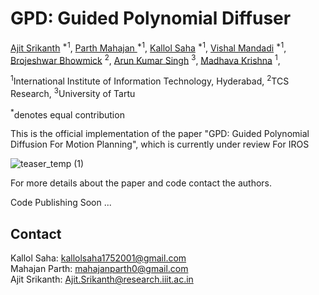 # GPD: Guided Polynomial Diffuser

[Ajit Srikanth](https://twitter.com/ajitsrikanth) <sup>*1</sup>,
[Parth Mahajan ](https://www.linkedin.com/in/parth-mahajan-6118705b/) <sup>*1</sup>,
[Kallol Saha](https://www.linkedin.com/in/kallolsaha/) <sup>\*1</sup>,
[Vishal Mandadi](https://vishal-2000.github.io/) <sup>\*1</sup>,
[Brojeshwar Bhowmick](https://) <sup>2</sup>,
[Arun Kumar Singh](https://tuit.ut.ee/en/content/arun-kumar-singh) <sup>3</sup>,
[Madhava Krishna](https://www.iiit.ac.in/people/faculty/mkrishna/) <sup>1</sup>,

<sup>1</sup>International Institute of Information Technology, Hyderabad, <sup>2</sup>TCS Research, <sup>3</sup>University of Tartu

<sup>\*</sup>denotes equal contribution

This is the official implementation of the paper "GPD: Guided Polynomial Diffusion For Motion Planning", which is currently under review For IROS

![teaser_temp (1)](https://github.com/mahajanparth/GPT/Media/Teaser_temp.jpeg)

<!-- <video src="results/teaser_compressed.mp4"> # "https://ensemble-of-costs-diffusion.github.io/videos/teaser_compressed.mp4"> -->

For more details about the paper and code contact the authors.

Code Publishing Soon ...



## Contact

Kallol Saha: kallolsaha1752001@gmail.com <br>
Mahajan Parth: mahajanparth0@gmail.com <br>
Ajit Srikanth: Ajit.Srikanth@research.iiit.ac.in <br>